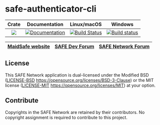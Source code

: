 # safe-authenticator-cli

|Crate|Documentation|Linux/macOS|Windows|
|:---:|:-----------:|:--------:|:-----:|
|[![](http://meritbadge.herokuapp.com/safe-authenticator-cli)](https://crates.io/crates/safe-authenticator-cli)|[![Documentation](https://docs.rs/safe-authenticator-cli/badge.svg)](https://docs.rs/safe-authenticator-cli)|[![Build Status](https://travis-ci.com/maidsafe/safe-authenticator-cli.svg?branch=master)](https://travis-ci.com/maidsafe/safe-authenticator-cli)|[![Build status](https://ci.appveyor.com/api/projects/status/ajw6ab26p86jdac4/branch/master?svg=true)](https://ci.appveyor.com/project/MaidSafe-QA/safe-authenticator-cli/branch/master)|

| [MaidSafe website](https://maidsafe.net) | [SAFE Dev Forum](https://forum.safedev.org) | [SAFE Network Forum](https://safenetforum.org) |
|:----------------------------------------:|:-------------------------------------------:|:----------------------------------------------:|

## License
This SAFE Network application is dual-licensed under the Modified BSD ([LICENSE-BSD](LICENSE-BSD) https://opensource.org/licenses/BSD-3-Clause) or the MIT license ([LICENSE-MIT](LICENSE-MIT) https://opensource.org/licenses/MIT) at your option.

## Contribute
Copyrights in the SAFE Network are retained by their contributors. No copyright assignment is required to contribute to this project.
